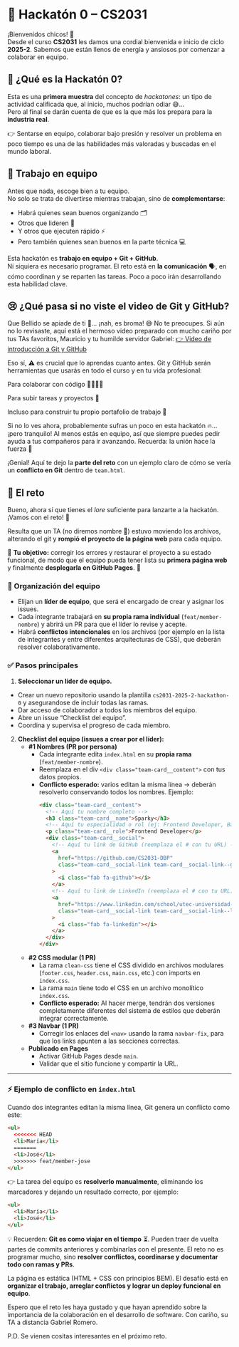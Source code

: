 # 🚀 Hackatón 0 – CS2031

¡Bienvenidos chicos! 🎉  
Desde el curso **CS2031** les damos una cordial bienvenida e inicio de ciclo **2025-2**. Sabemos que están llenos de energía y ansiosos por comenzar a colaborar en equipo.

## 🤔 ¿Qué es la Hackatón 0?

Esta es una **primera muestra** del concepto de _hackatones_: un tipo de actividad calificada que, al inicio, muchos podrían odiar 😅…  
Pero al final se darán cuenta de que es la que más los prepara para la **industria real**.

👉 Sentarse en equipo, colaborar bajo presión y resolver un problema en poco tiempo es una de las habilidades más valoradas y buscadas en el mundo laboral.

## 👥 Trabajo en equipo

Antes que nada, escoge bien a tu equipo.  
No solo se trata de divertirse mientras trabajan, sino de **complementarse**:

- Habrá quienes sean buenos organizando 🗂️
- Otros que lideren 🧭
- Y otros que ejecuten rápido ⚡
- Pero también quienes sean buenos en la parte técnica 💻

Esta hackatón es **trabajo en equipo + Git + GitHub**.  
Ni siquiera es necesario programar. El reto está en **la comunicación** 🗣️, en cómo coordinan y se reparten las tareas. Poco a poco irán desarrollando esta habilidad clave.

## 😢 ¿Qué pasa si no viste el video de Git y GitHub?

Que Bellido se apiade de ti 🙏… ¡nah, es broma! 😅 No te preocupes. Si aún no lo revisaste, aquí está el hermoso video preparado con mucho cariño por tus TAs favoritos, Mauricio y tu humilde servidor Gabriel: [👉 Video de introducción a Git y GitHub](https://www.youtube.com/watch?v=8CmZysIzcbc)

Eso sí, ⚠️ es crucial que lo aprendas cuanto antes. Git y GitHub serán herramientas que usarás en todo el curso y en tu vida profesional:

Para colaborar con código 👩‍💻👨‍💻

Para subir tareas y proyectos 📂

Incluso para construir tu propio portafolio de trabajo 💼

Si no lo ves ahora, probablemente sufras un poco en esta hackatón 🔥… ¡pero tranquilo! Al menos estás en equipo, así que siempre puedes pedir ayuda a tus compañeros para ir avanzando. Recuerda: la unión hace la fuerza 💪

¡Genial! Aquí te dejo la **parte del reto** con un ejemplo claro de cómo se vería un **conflicto en Git** dentro de `team.html`.

## 📜 El reto

Bueno, ahora sí que tienes el _lore_ suficiente para lanzarte a la hackatón. ¡Vamos con el reto! 💪

Resulta que un TA (no diremos nombre 🤫) estuvo moviendo los archivos, alterando el git y **rompió el proyecto de la página web** para cada equipo.

🎯 **Tu objetivo:** corregir los errores y restaurar el proyecto a su estado funcional, de modo que el equipo pueda tener lista su **primera página web** y finalmente **desplegarla en GitHub Pages**. 🚀

### 👑 Organización del equipo

- Elijan un **líder de equipo**, que será el encargado de crear y asignar los issues.
- Cada integrante trabajará en **su propia rama individual** (`feat/member-nombre`) y abrirá un PR para que el líder lo revise y acepte.
- Habrá **conflictos intencionales** en los archivos (por ejemplo en la lista de integrantes y entre diferentes arquitecturas de CSS), que deberán resolver colaborativamente.

### ✅ Pasos principales

1. **Seleccionar un líder de equipo.**

- Crear un nuevo repositorio usando la plantilla `cs2031-2025-2-hackathon-0` y asegurandose de incluir todas las ramas.
- Dar acceso de colaborador a todos los miembros del equipo.
- Abre un issue “Checklist del equipo”.
- Coordina y supervisa el progreso de cada miembro.

2. **Checklist del equipo (issues a crear por el líder):**
   - **#1 Nombres (PR por persona)**
     - Cada integrante edita `index.html` en su **propia rama** (`feat/member-nombre`).
     - Reemplaza en el div `<div class="team-card__content">` con tus datos propios.
     - **Conflicto esperado:** varios editan la misma línea → deberán resolverlo conservando todos los nombres. Ejemplo:
       ```html
       <div class="team-card__content">
         <!-- Aquí tu nombre completo -->
         <h3 class="team-card__name">Sparky</h3>
         <!-- Aquí tu especialidad o rol (ej: Frontend Developer, Backend Developer, etc.) -->
         <p class="team-card__role">Frontend Developer</p>
         <div class="team-card__social">
           <!-- Aquí tu link de GitHub (reemplaza el # con tu URL) -->
           <a
             href="https://github.com/CS2031-DBP"
             class="team-card__social-link team-card__social-link--github"
           >
             <i class="fab fa-github"></i>
           </a>
           <!-- Aquí tu link de LinkedIn (reemplaza el # con tu URL) -->
           <a
             href="https://www.linkedin.com/school/utec-universidad-de-ingenieria-y-tecnologia/"
             class="team-card__social-link team-card__social-link--linkedin"
           >
             <i class="fab fa-linkedin"></i>
           </a>
         </div>
       </div>
       ```
   - **#2 CSS modular (1 PR)**
     - La rama `clean-css` tiene el CSS dividido en archivos modulares (`footer.css`, `header.css`, `main.css`, etc.) con imports en `index.css`.
     - La rama `main` tiene todo el CSS en un archivo monolítico `index.css`.
     - **Conflicto esperado:** Al hacer merge, tendrán dos versiones completamente diferentes del sistema de estilos que deberán integrar correctamente.
   - **#3 Navbar (1 PR)**
     - Corregir los enlaces del `<nav>` usando la rama `navbar-fix`, para que los links apunten a las secciones correctas.
   - **Publicado en Pages**
     - Activar GitHub Pages desde `main`.
     - Validar que el sitio funcione y compartir la URL.

---

### ⚡ Ejemplo de conflicto en `index.html`

Cuando dos integrantes editan la misma línea, Git genera un conflicto como este:

```html
<ul>
  <<<<<<< HEAD
  <li>María</li>
  =======
  <li>José</li>
  >>>>>>> feat/member-jose
</ul>
```

👉 La tarea del equipo es **resolverlo manualmente**, eliminando los marcadores y dejando un resultado correcto, por ejemplo:

```html
<ul>
  <li>María</li>
  <li>José</li>
</ul>
```

💡 Recuerden: **Git es como viajar en el tiempo** ⏳. Pueden traer de vuelta partes de commits anteriores y combinarlas con el presente. El reto no es programar mucho, sino **resolver conflictos, coordinarse y documentar todo con ramas y PRs**.

La página es estática (HTML + CSS con principios BEM). El desafío está en **organizar el trabajo, arreglar conflictos y lograr un deploy funcional en equipo**.

Espero que el reto les haya gustado y que hayan aprendido sobre la importancia de la colaboración en el desarrollo de software. Con cariño, su TA a distancia Gabriel Romero.

P.D. Se vienen cositas interesantes en el próximo reto.
